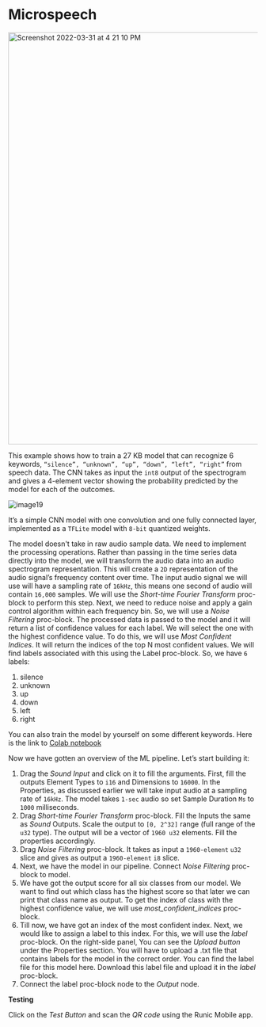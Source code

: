 # Microspeech

<img width="832" alt="Screenshot 2022-03-31 at 4 21 10 PM" src="https://user-images.githubusercontent.com/50593567/161039017-7e3bba2c-da69-4038-85d5-f973712e8710.png"/>

This example shows how to train a 27 KB model that can recognize 6 keywords, `“silence”, “unknown”, “up”, “down”, “left”, “right”` from speech data. The CNN takes as input the `int8` output of the spectrogram and gives a 4-element vector showing the probability predicted by the model for each of the outcomes.

![image19](https://user-images.githubusercontent.com/50593567/156812666-5937d6d7-a981-4d35-a9f9-7e0babdf60cb.png)

It’s a simple CNN model with one convolution and one fully connected layer, implemented as a `TFLite` model with `8-bit` quantized weights.

The model doesn't take in raw audio sample data. We need to implement the processing operations. Rather than passing in the time series data directly into the model, we will transform the audio data into an audio spectrogram representation. This will create a `2D` representation of the audio signal’s frequency content over time. The input audio signal we will use will have a sampling rate of `16kHz`, this means one second of audio will contain `16,000` samples. We will use the _Short-time Fourier Transform_ proc-block to perform this step. Next, we need to reduce noise and apply a gain control algorithm within each frequency bin. So, we will use a _Noise Filtering_ proc-block.
The processed data is passed to the model and it will return a list of confidence values for each label. We will select the one with the highest confidence value. To do this, we will use _Most Confident Indices_. It will return the indices of the top N most confident values. We will find labels associated with this using the Label proc-block. So, we have `6` labels:

1. silence
2. unknown
3. up
4. down
5. left
6. right

You can also train the model by yourself on some different keywords. Here is the link to [Colab notebook](https://colab.research.google.com/drive/14lVizXG2Sprb5xFVHMifIZv0XBDiBzKV?usp=sharing)

Now we have gotten an overview of the ML pipeline. Let’s start building it:

1. Drag the _Sound Input_ and click on it to fill the arguments. First, fill the outputs Element Types to `i16` and Dimensions to `16000`. In the Properties, as discussed earlier we will take input audio at a sampling rate of `16kHz`. The model takes `1-sec` audio so set Sample Duration `Ms` to `1000` milliseconds.
2. Drag _Short-time Fourier Transform_ proc-block. Fill the Inputs the same as _Sound_ Outputs. Scale the output to `[0, 2^32]` range (full range of the `u32` type). The output will be a vector of `1960 u32` elements. Fill the properties accordingly.
3. Drag _Noise Filtering_ proc-block. It takes as input a `1960-element` `u32` slice and gives as output a `1960-element` `i8` slice.
4. Next, we have the model in our pipeline. Connect _Noise Filtering_ proc-block to model.
5. We have got the output score for all six classes from our model. We want to find out which class has the highest score so that later we can print that class name as output. To get the index of class with the highest confidence value, we will use _most_confident_indices_ proc-block.
6. Till now, we have got an index of the most confident index. Next, we would like to assign a label to this index. For this, we will use the _label_ proc-block. On the right-side panel, You can see the _Upload button_ under the Properties section. You will have to upload a .txt file that contains labels for the model in the correct order. You can find the label file for this model here. Download this label file and upload it in the _label_ proc-block.
7. Connect the label proc-block node to the _Output_ node.

**Testing**

Click on the _Test Button_ and scan the _QR code_ using the Runic Mobile app.
